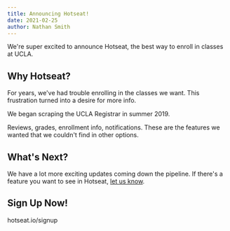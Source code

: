 ```yaml
---
title: Announcing Hotseat!
date: 2021-02-25
author: Nathan Smith
---
```


We're super excited to announce Hotseat, the best way to enroll in classes at UCLA.

## Why Hotseat?

For years, we've had trouble enrolling in the classes we want. This frustration turned into a desire for more info.

We began scraping the UCLA Registrar in summer 2019.

Reviews, grades, enrollment info, notifications. These are the features we wanted that we couldn't find in other options.

## What's Next?

We have a lot more exciting updates coming down the pipeline. If there's a feature you want to see in Hotseat, [let us know]().

## Sign Up Now!

hotseat.io/signup
